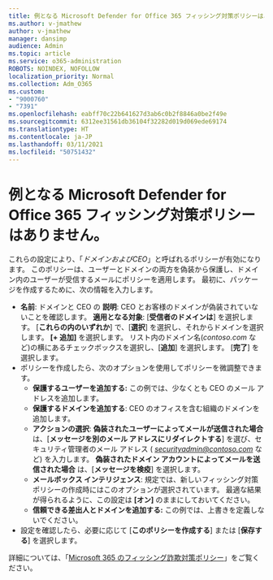 ```yaml
---
title: 例となる Microsoft Defender for Office 365 フィッシング対策ポリシーはありません。
ms.author: v-jmathew
author: v-jmathew
manager: dansimp
audience: Admin
ms.topic: article
ms.service: o365-administration
ROBOTS: NOINDEX, NOFOLLOW
localization_priority: Normal
ms.collection: Adm_O365
ms.custom:
- "9000760"
- "7391"
ms.openlocfilehash: eabff70c22b641627d3ab6c0b2f8846a0be2f49e
ms.sourcegitcommit: 6312ee31561db36104f32282d019d069ede69174
ms.translationtype: HT
ms.contentlocale: ja-JP
ms.lasthandoff: 03/11/2021
ms.locfileid: "50751432"
---
```

# <a name="example-microsoft-defender-for-office-365-anti-phishing-policy"></a>例となる Microsoft Defender for Office 365 フィッシング対策ポリシーはありません。

これらの設定により、「*ドメインおよびCEO*」と呼ばれるポリシーが有効になります。 このポリシーは、ユーザーとドメインの両方を偽装から保護し、ドメイン内のユーザーが受信するメールにポリシーを適用します。 最初に、パッケージを作成するために、次の情報を入力します。

- **名前**: ドメインと CEO の **説明**: CEO とお客様のドメインが偽装されていないことを確認します。
  **適用となる対象**: [**受信者のドメインは**] を選択します。 [**これらの内のいずれか**] で、[**選択**] を選択し、それからドメインを選択します。 **[+ 追加]** を選択します。 リスト内のドメイン名(*contoso.com* など)の横にあるチェックボックスを選択し、[**追加**] を選択します。 [**完了**] を選択します。
- ポリシーを作成したら、次のオプションを使用してポリシーを微調整できます。
  - **保護するユーザーを追加する:** この例では、少なくとも CEO のメール アドレスを追加します。
  - **保護するドメインを追加する**: CEO のオフィスを含む組織のドメインを追加します。
  - **アクションの選択**: **偽装されたユーザーによってメールが送信された場合** は、[**メッセージを別のメール アドレスにリダイレクトする**] を選び、セキュリティ管理者のメール アドレス ( *securityadmin@contoso.com* など) を入力します。 **偽装されたドメイン アカウントによってメールを送信された場合** は、[**メッセージを検疫**] を選択します。
  - **メールボックス インテリジェンス**: 規定では、新しいフィッシング対策ポリシーの作成時にはこのオプションが選択されています。 最適な結果が得られるように、この設定は **[オン]** のままにしておいてください。
  - **信頼できる差出人とドメインを追加する:** この例では、上書きを定義しないでください。
- 設定を確認したら、必要に応じて [**このポリシーを作成する**] または [**保存する**] を選択します。

詳細については、「[Microsoft 365 のフィッシング詐欺対策ポリシー](https://go.microsoft.com/fwlink/?linkid=2092235)」をご覧ください。
